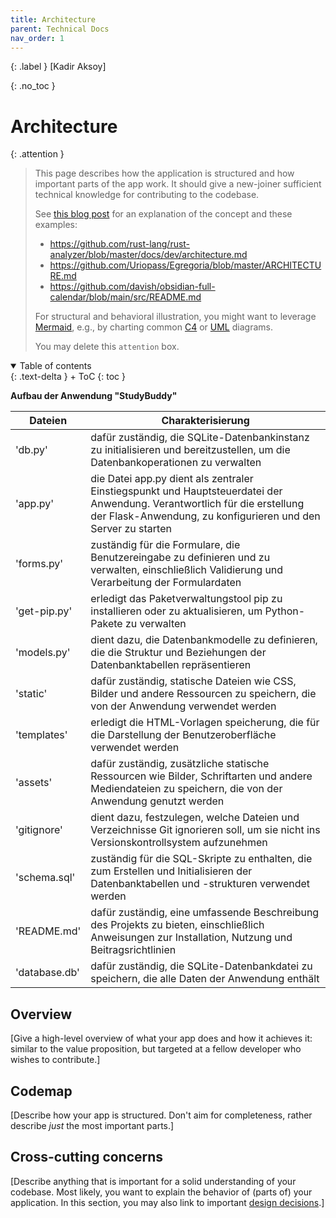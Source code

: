 ```yaml
---
title: Architecture
parent: Technical Docs
nav_order: 1
---
```


{: .label }
[Kadir Aksoy]

{: .no_toc }
# Architecture

{: .attention }
> This page describes how the application is structured and how important parts of the app work. It should give a new-joiner sufficient technical knowledge for contributing to the codebase.
> 
> See [this blog post](https://matklad.github.io/2021/02/06/ARCHITECTURE.md.html) for an explanation of the concept and these examples:
>
> + <https://github.com/rust-lang/rust-analyzer/blob/master/docs/dev/architecture.md>
> + <https://github.com/Uriopass/Egregoria/blob/master/ARCHITECTURE.md>
> + <https://github.com/davish/obsidian-full-calendar/blob/main/src/README.md>
> 
> For structural and behavioral illustration, you might want to leverage [Mermaid](../ui-components.md), e.g., by charting common [C4](https://c4model.com/) or [UML](https://www.omg.org/spec/UML) diagrams.
> 
>
> You may delete this `attention` box.

<details open markdown="block">
{: .text-delta }
<summary>Table of contents</summary>
+ ToC
{: toc }
</details>

**Aufbau der Anwendung "StudyBuddy"**

| Dateien | Charakterisierung |
| ------- | ----------------- |
| 'db.py' | dafür zuständig, die SQLite-Datenbankinstanz zu initialisieren und bereitzustellen, um die Datenbankoperationen zu verwalten |
| 'app.py'| die Datei app.py dient als zentraler Einstiegspunkt und Hauptsteuerdatei der Anwendung. Verantwortlich für die erstellung der Flask-Anwendung, zu konfigurieren und den Server zu starten |
| 'forms.py' | zuständig für die Formulare, die Benutzereingabe zu definieren und zu verwalten, einschließlich Validierung und Verarbeitung der Formulardaten |
| 'get-pip.py' |  erledigt das Paketverwaltungstool pip zu installieren oder zu aktualisieren, um Python-Pakete zu verwalten |
| 'models.py' | dient dazu, die Datenbankmodelle zu definieren, die die Struktur und Beziehungen der Datenbanktabellen repräsentieren |
| 'static' | dafür zuständig, statische Dateien wie CSS, Bilder und andere Ressourcen zu speichern, die von der Anwendung verwendet werden |
| 'templates' | erledigt die HTML-Vorlagen speicherung, die für die Darstellung der Benutzeroberfläche verwendet werden |
| 'assets' | dafür zuständig, zusätzliche statische Ressourcen wie Bilder, Schriftarten und andere Mediendateien zu speichern, die von der Anwendung genutzt werden |
| 'gitignore' | dient dazu, festzulegen, welche Dateien und Verzeichnisse Git ignorieren soll, um sie nicht ins Versionskontrollsystem aufzunehmen |
| 'schema.sql' | zuständig für die SQL-Skripte zu enthalten, die zum Erstellen und Initialisieren der Datenbanktabellen und -strukturen verwendet werden |
| 'README.md' | dafür zuständig, eine umfassende Beschreibung des Projekts zu bieten, einschließlich Anweisungen zur Installation, Nutzung und Beitragsrichtlinien |
| 'database.db' | dafür zuständig, die SQLite-Datenbankdatei zu speichern, die alle Daten der Anwendung enthält |

## Overview

[Give a high-level overview of what your app does and how it achieves it: similar to the value proposition, but targeted at a fellow developer who wishes to contribute.]

## Codemap

[Describe how your app is structured. Don't aim for completeness, rather describe *just* the most important parts.]

## Cross-cutting concerns

[Describe anything that is important for a solid understanding of your codebase. Most likely, you want to explain the behavior of (parts of) your application. In this section, you may also link to important [design decisions](../design-decisions.md).]
